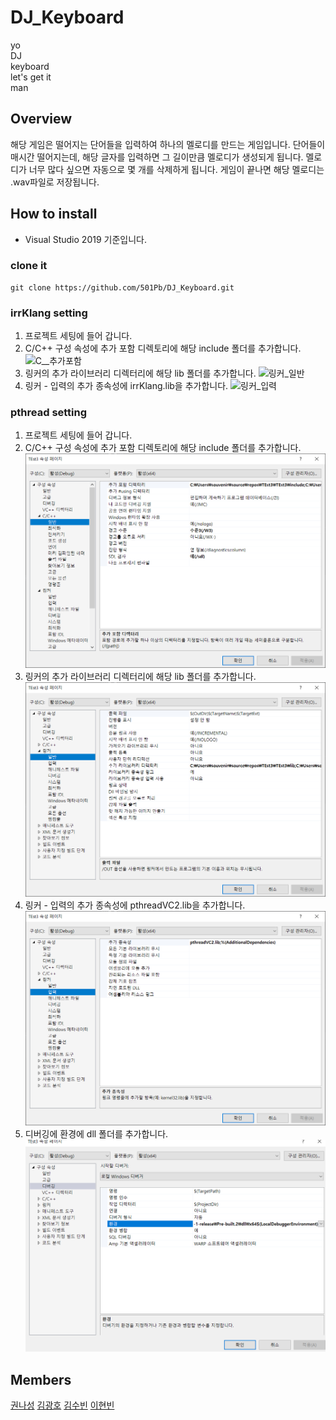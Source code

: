 # DJ_Keyboard
yo  
DJ  
keyboard  
let's get it  
man

## Overview
해당 게임은 떨어지는 단어들을 입력하여 하나의 멜로디를 만드는 게임입니다.
단어들이 매시간 떨어지는데, 해당 글자를 입력하면 그 길이만큼 멜로디가 생성되게 됩니다.
멜로디가 너무 많다 싶으면 자동으로 몇 개를 삭제하게 됩니다.
게임이 끝나면 해당 멜로디는 .wav파일로 저장됩니다.

## How to install
- Visual Studio 2019 기준입니다.
### clone it
```
git clone https://github.com/501Pb/DJ_Keyboard.git
```
### irrKlang setting
1. 프로젝트 세팅에 들어 갑니다.
2. C/C++ 구성 속성에 추가 포함 디렉토리에 해당 include 폴더를 추가합니다.
![C__추가포함](https://user-images.githubusercontent.com/40608930/69818970-3e8fb100-1241-11ea-80d2-5a1ea0481c78.png)
3. 링커의 추가 라이브러리 디렉터리에 해당 lib 폴더를 추가합니다.
![링커_일반](https://user-images.githubusercontent.com/40608930/69818999-523b1780-1241-11ea-83f8-65d8b0927c31.png)
4. 링커 - 입력의 추가 종속성에 irrKlang.lib을 추가합니다.
![링커_입력](https://user-images.githubusercontent.com/40608930/69819030-6252f700-1241-11ea-8038-6242c3f9f644.png)

### pthread setting
1. 프로젝트 세팅에 들어 갑니다.
2. C/C++ 구성 속성에 추가 포함 디렉토리에 해당 include 폴더를 추가합니다.
![C_추가포함](./image/include.png)
3. 링커의 추가 라이브러리 디렉터리에 해당 lib 폴더를 추가합니다.
![링커_일반](./image/lib1.png)
4. 링커 - 입력의 추가 종속성에 pthreadVC2.lib을 추가합니다.
![링커_입력](./image/lib2.png)
5. 디버깅에 환경에 dll 폴더를 추가합니다.
![디버깅_환경](./image/dll.png)

## Members
[권나성](https://github.com/kwonnaseong)
[김광호](https://github.com/FKgk)
[김수빈](https://github.com/kimziou77)
[이현빈](https://github.com/Phaskal)
